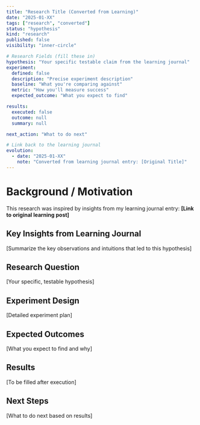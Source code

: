 ```yaml
---
title: "Research Title (Converted from Learning)"
date: "2025-01-XX"
tags: ["research", "converted"]
status: "hypothesis"
kind: "research"
published: false
visibility: "inner-circle"

# Research Fields (fill these in)
hypothesis: "Your specific testable claim from the learning journal"
experiment:
  defined: false
  description: "Precise experiment description"
  baseline: "What you're comparing against"
  metric: "How you'll measure success"
  expected_outcome: "What you expect to find"

results:
  executed: false
  outcome: null
  summary: null

next_action: "What to do next"

# Link back to the learning journal
evolution:
  - date: "2025-01-XX"
    note: "Converted from learning journal entry: [Original Title]"
---
```


# Background / Motivation

This research was inspired by insights from my learning journal entry: **[Link to original learning post]**

## Key Insights from Learning Journal

[Summarize the key observations and intuitions that led to this hypothesis]

## Research Question

[Your specific, testable hypothesis]

## Experiment Design

[Detailed experiment plan]

## Expected Outcomes

[What you expect to find and why]

## Results

[To be filled after execution]

## Next Steps

[What to do next based on results] 
